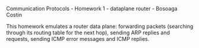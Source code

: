 Communication Protocols - Homework 1 - dataplane router - Bosoaga Costin

This homework emulates a router data plane: forwarding packets (searching through its routing table for the next hop), sending ARP replies and requests, sending ICMP error messages and ICMP replies.